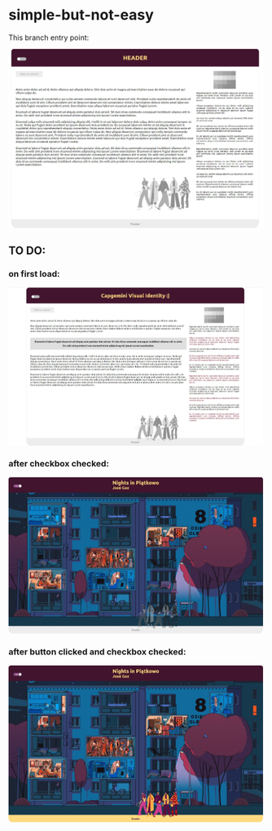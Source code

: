 # simple-but-not-easy

This branch entry point:

<img src="./assets/this-branch/entry-point.jpg" width="500" />
 
## TO DO:

### on first load:

<img src="./assets/this-branch/target1.jpg" width="500" />

### after checkbox checked:

<img src="./assets/this-branch/target2.jpg" width="500" />

### after button clicked and checkbox checked:

<img src="./assets/this-branch/target3.jpg" width="500" />
